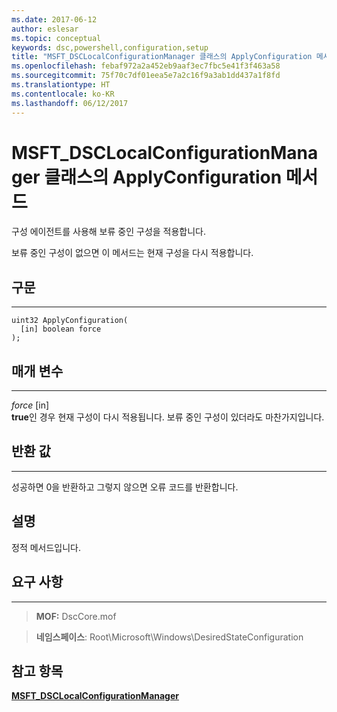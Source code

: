 ```yaml
---
ms.date: 2017-06-12
author: eslesar
ms.topic: conceptual
keywords: dsc,powershell,configuration,setup
title: "MSFT_DSCLocalConfigurationManager 클래스의 ApplyConfiguration 메서드"
ms.openlocfilehash: febaf972a2a452eb9aaf3ec7fbc5e41f3f463a58
ms.sourcegitcommit: 75f70c7df01eea5e7a2c16f9a3ab1dd437a1f8fd
ms.translationtype: HT
ms.contentlocale: ko-KR
ms.lasthandoff: 06/12/2017
---
```

<a id="applyconfiguration-method-of-the-msftdsclocalconfigurationmanager-class" class="xliff"></a>
# MSFT_DSCLocalConfigurationManager 클래스의 ApplyConfiguration 메서드

구성 에이전트를 사용해 보류 중인 구성을 적용합니다. 

보류 중인 구성이 없으면 이 메서드는 현재 구성을 다시 적용합니다.


<a id="syntax" class="xliff"></a>
## 구문
------

```mof
uint32 ApplyConfiguration(
  [in] boolean force
);
```

<a id="parameters" class="xliff"></a>
## 매개 변수
----------

*force* \[in\]  
**true**인 경우 현재 구성이 다시 적용됩니다. 보류 중인 구성이 있더라도 마찬가지입니다.

<a id="return-value" class="xliff"></a>
## 반환 값
------------

성공하면 0을 반환하고 그렇지 않으면 오류 코드를 반환합니다.

<a id="remarks" class="xliff"></a>
## 설명

정적 메서드입니다.

<a id="requirements" class="xliff"></a>
## 요구 사항
------------
>**MOF:** DscCore.mof

>**네임스페이스**: Root\Microsoft\Windows\DesiredStateConfiguration


<a id="see-also" class="xliff"></a>
## 참고 항목


[**MSFT_DSCLocalConfigurationManager**](msft-dsclocalconfigurationmanager.md)

 

 



